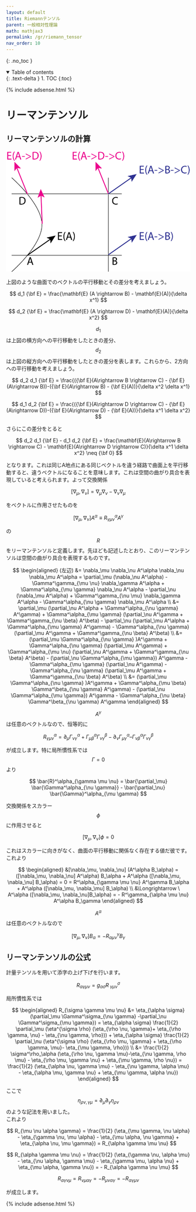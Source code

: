 ```yaml
---
layout: default
title: Riemannテンソル
parent: 一般相対性理論
math: mathjax3
permalink: /gr/riemann_tensor
nav_order: 10
---
```


{: .no_toc }

<details open markdown="block">
  <summary>
    Table of contents
  </summary>
  {: .text-delta }
1. TOC
{:toc}
</details>

{% include adsense.html %}

# リーマンテンソル

## リーマンテンソルの計算

![リーマンテンソルの考え方](/assets/images/gr/riemann.png)

上図のような曲面でのベクトルの平行移動とその差分を考えましょう。

$$
d_1 {\bf E} 
= \frac{\mathbf{E} (A \rightarrow B) - \mathbf{E}(A)}{\delta x^1} 
$$

$$
d_2 {\bf E} 
= \frac{\mathbf{E} (A \rightarrow D) - \mathbf{E}(A)}{\delta x^2} 
$$

$$d_1$$は上図の横方向への平行移動をしたときの差分、$$d_2$$は上図の縦方向への平行移動をしたときの差分を表します。これらから、2方向への平行移動を考えましょう。

$$
d_2 d_1 {\bf E} = \frac{({\bf E}(A\rightarrow B \rightarrow C) - {\bf E}(A\rightarrow B))-({\bf E}(A\rightarrow B) - {\bf E}(A))}{\delta x^2 \delta x^1}
$$

$$
d_1 d_2 {\bf E} = \frac{({\bf E}(A\rightarrow D \rightarrow C) - {\bf E}(A\rightarrow D))-({\bf E}(A\rightarrow D) - {\bf E}(A))}{\delta x^1 \delta x^2}
$$

さらにこの差分をとると

$$
d_2 d_1 {\bf E} - d_1 d_2 {\bf E} 
= \frac{\mathbf{E}(A\rightarrow B \rightarrow C) - \mathbf{E}(A\rightarrow D \rightarrow C)}{\delta x^1 \delta x^2} 
\neq {\bf 0}
$$

となります。これは同じA地点にある同じベクトルを違う経路で曲面上を平行移動すると、違うベクトルになることを意味します。これは空間の曲がり具合を表現していると考えられます。よって交換関係

$$
[\nabla_\mu, \nabla_\nu] 
= \nabla_\mu \nabla_\nu - \nabla_\nu \nabla_\mu
$$

をベクトルに作用させたものを

$$
[\nabla_\mu, \nabla_\nu] A^\alpha 
\equiv R^\alpha_{\gamma \mu \nu} A^\gamma
$$

の$$R$$をリーマンテンソルと定義します。先ほども記述したとおり、このリーマンテンソルは空間の曲がり具合を表現するものです。

$$
\begin{aligned}
(左辺) 
&= \nabla_\mu \nabla_\nu A^\alpha \nabla_\nu \nabla_\mu A^\alpha 
= \partial_\mu (\nabla_\nu A^\alpha) - \Gamma^\gamma_{\mu \nu} \nabla_\gamma A^\alpha + \Gamma^\alpha_{\mu \gamma} \nabla_\nu A^\alpha - \partial_\nu (\nabla_\mu A^\alpha) + \Gamma^\gamma_{\nu \mu} \nabla_\gamma A^\alpha - \Gamma^\alpha_{\nu \gamma} \nabla_\mu A^\alpha \\
&= \partial_\mu (\partial_\nu A^\alpha + \Gamma^\alpha_{\nu \gamma} A^\gamma) + \Gamma^\alpha_{\mu \gamma} (\partial_\nu A^\gamma + \Gamma^\gamma_{\nu \beta} A^\beta) - \partial_\nu (\partial_\mu A^\alpha + \Gamma^\alpha_{\mu \gamma} A^\gamma) - \Gamma^\alpha_{\nu \gamma} (\partial_\mu A^\gamma + \Gamma^\gamma_{\nu \beta} A^\beta) \\
&= (\partial_\mu \Gamma^\alpha_{\nu \gamma} )A^\gamma + \Gamma^\alpha_{\nu \gamma} (\partial_\mu A^\gamma) + \Gamma^\alpha_{\mu \nu} (\partial_\nu A^\gamma + \Gamma^\gamma_{\nu \beta} A^\beta) - (\partial_\nu \Gamma^\alpha_{\mu \gamma}) A^\gamma - \Gamma^\alpha_{\mu \gamma} (\partial_\nu A^\gamma) - \Gamma^\alpha_{\nu \gamma} (\partial_\mu A^\gamma + \Gamma^\gamma_{\nu \beta} A^\beta) \\
&= (\partial_\mu \Gamma^\alpha_{\nu \gamma} )A^\gamma + \Gamma^\alpha_{\mu \beta} \Gamma^\beta_{\nu \gamma} A^\gamma) - (\partial_\nu \Gamma^\alpha_{\mu \gamma}) A^\gamma - \Gamma^\alpha_{\nu \beta} \Gamma^\beta_{\nu \gamma} A^\gamma
\end{aligned}
$$

$$A^\gamma$$は任意のベクトルなので、恒等的に

$$
R^\alpha_{\gamma \mu \nu} 
= \partial_\mu \Gamma^\alpha_{\nu \gamma} + \Gamma^\alpha_{\mu \beta} \Gamma^\beta_{\nu \gamma} - \partial_\nu \Gamma^\alpha_{\mu \gamma} – \Gamma^\alpha_{\nu \beta} \Gamma^\beta_{\nu \gamma}
$$

が成立します。特に局所慣性系では$$\Gamma = 0$$より

$$
\bar{R}^\alpha_{\gamma \mu \nu} 
= \bar{\partial_\mu} \bar{\Gamma^\alpha_{\nu \gamma}} - \bar{\partial_\nu} \bar{\Gamma}^\alpha_{\mu \gamma}
$$

交換関係をスカラー$$\phi$$に作用させると

$$
[\nabla_\mu, \nabla_\nu] \phi = 0
$$

これはスカラーに向きがなく、曲面の平行移動に関係なく存在する値だ彼です。これより

$$
\begin{aligned}
&[\nabla_\mu, \nabla_\nu] (A^\alpha B_\alpha) = ([\nabla_\mu, \nabla_\nu] A^\alpha) B_\alpha + A^\alpha ([\nabla_\mu, \nabla_\nu] B_\alpha) 
= 0 
= R^\alpha_{\gamma \mu \nu} A^\gamma B_\alpha + A^\alpha ([\nabla_\mu, \nabla_\mu] B_\alpha) \\
&\Longrightarrow \ A^\alpha ([\nabla_\mu, \nabla_\nu]B_\alpha) = - R^\gamma_{\alpha \mu \nu} A^\alpha B_\gamma
\end{aligned}
$$

$$A^\alpha$$は任意のベクトルなので

$$
[\nabla_\mu, \nabla_\nu] B_\alpha = - R^\gamma_{\alpha \mu \nu} B_\gamma
$$

## リーマンテンソルの公式

計量テンソルを用いて添字の上げ下げを行います。

$$
R_{\alpha \gamma \mu \nu} = g_{\alpha \sigma} R^\sigma_{\ \gamma \mu \nu}
$$

局所慣性系では

$$
\begin{aligned}
R_{\sigma \gamma \mu \nu} 
&= \eta_{\alpha \sigma} (\partial_\mu \Gamma^\sigma_{\nu \gamma} -\partial_\nu \Gamma^\sigma_{\mu \gamma})
= \eta_{\alpha \sigma} \frac{1}{2} \partial_\mu (\eta^{\sigma \rho} (\eta_{\rho \nu, \gamma}+ \eta_{\rho \gamma, \nu} - \eta_{\nu \gamma, \rho})) + \eta_{\alpha \sigma} \frac{1}{2} \partial_\nu (\eta^{\sigma \rho} (\eta_{\rho \mu, \gamma} + \eta_{\rho \gamma, \mu}- \eta_{\mu \gamma, \rho})) \\
&= \frac{1}{2} \sigma^\rho_\alpha (\eta_{\rho \nu, \gamma \mu}-\eta_{\nu \gamma, \rho \mu} - \eta_{\rho \mu, \gamma \nu} + \eta_{\mu \gamma, \rho \nu}) 
= \frac{1}{2} (\eta_{\alpha \nu, \gamma \mu} - \eta_{\nu \gamma, \alpha \mu} - \eta_{\alpha \mu, \gamma \nu} + \eta_{\mu \gamma, \alpha \nu})
\end{aligned}
$$

ここで$$\eta_{\rho \nu, \gamma \mu} = \partial_\mu \partial_\gamma \eta_{\rho \nu}$$のような記法を用いました。  
これより

$$
R_{\mu \nu \alpha \gamma} 
= \frac{1}{2} (\eta_{\mu \gamma, \nu \alpha} - \eta_{\gamma \nu, \mu \alpha} - \eta_{\mu \alpha, \nu \gamma} + \eta_{\alpha \nu, \mu \gamma}) 
= R_{\alpha \gamma \mu \nu}
$$

$$
R_{\alpha \gamma \mu \nu} 
= \frac{1}{2} (\eta_{\gamma \nu, \alpha \mu} - \eta_{\nu \alpha, \gamma \mu} - \eta_{\gamma \mu, \alpha \nu} + \eta_{\mu \alpha, \gamma \nu}) 
= - R_{\alpha \gamma \nu \mu}
$$

$$
R_{\alpha \gamma \nu \mu} = R_{\nu \mu \alpha \gamma} = - R_{\mu \nu \alpha \gamma} = - R_{\alpha \gamma \mu \nu}
$$

が成立します。

{% include adsense.html %}